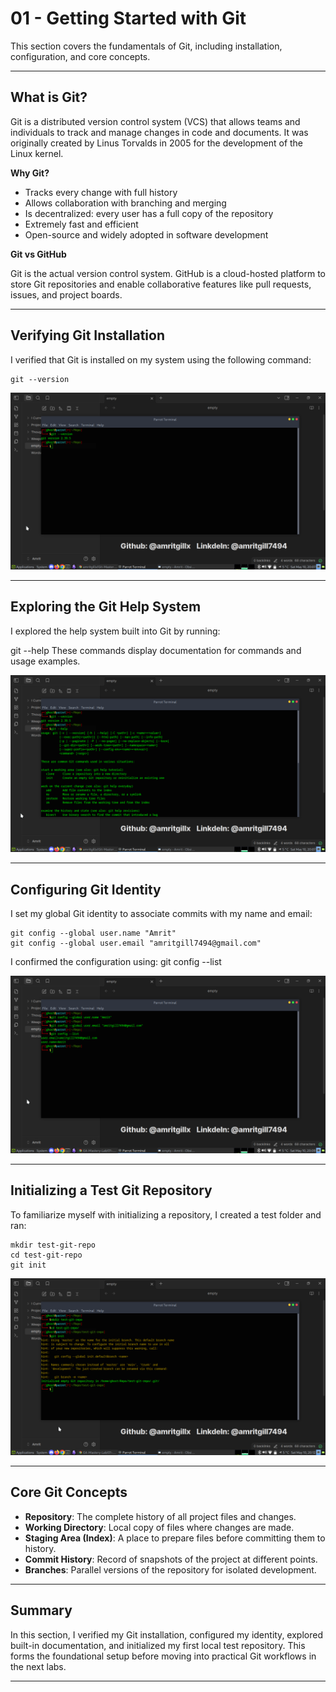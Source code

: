 # 01 - Getting Started with Git

This section covers the fundamentals of Git, including installation, configuration, and core concepts.

---

## What is Git?

Git is a distributed version control system (VCS) that allows teams and individuals to track and manage changes in code and documents. It was originally created by Linus Torvalds in 2005 for the development of the Linux kernel.

**Why Git?**

- Tracks every change with full history
- Allows collaboration with branching and merging
- Is decentralized: every user has a full copy of the repository
- Extremely fast and efficient
- Open-source and widely adopted in software development

**Git vs GitHub**

Git is the actual version control system. GitHub is a cloud-hosted platform to store Git repositories and enable collaborative features like pull requests, issues, and project boards.

---

## Verifying Git Installation

I verified that Git is installed on my system using the following command:

```
git --version
```

![Git Version](screenshots/git-version.png)

---

## Exploring the Git Help System

I explored the help system built into Git by running:

git --help
These commands display documentation for commands and usage examples.

![Git Help](screenshots/git-help.png)

---

## Configuring Git Identity

I set my global Git identity to associate commits with my name and email:

```
git config --global user.name "Amrit"
git config --global user.email "amritgill7494@gmail.com"
```

I confirmed the configuration using:
git config --list

![Git Config List](screenshots/git-config-list.png)

---

## Initializing a Test Git Repository

To familiarize myself with initializing a repository, I created a test folder and ran:

```
mkdir test-git-repo
cd test-git-repo
git init
```

![Git Init](screenshots/git-init.png)

---

## Core Git Concepts

* **Repository**: The complete history of all project files and changes.
* **Working Directory**: Local copy of files where changes are made.
* **Staging Area (Index)**: A place to prepare files before committing them to history.
* **Commit History**: Record of snapshots of the project at different points.
* **Branches**: Parallel versions of the repository for isolated development.

---

## Summary

In this section, I verified my Git installation, configured my identity, explored built-in documentation, and initialized my first local test repository. This forms the foundational setup before moving into practical Git workflows in the next labs.

---

